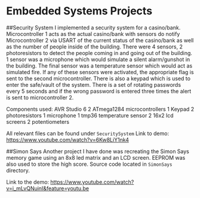 # Embedded Systems Projects
##Security System
I implemented a security system for a casino/bank. Microcontroller 1 acts as the actual casino/bank with sensors do notify Microcontroller 2 via USART of the current status of the casino/bank as well as the number of people inside of the building.
There were 4 sensors, 2 photoresistors to detect the people coming in and going out of the building. 1 sensor was a microphone which would simulate a silent alarm/gunshot in the building. The final sensor was a temperature sensor which would act as simulated fire. If any of these sensors were activated, the appropriate flag is sent to the second microcontroller.
There is also a keypad which is used to enter the safe/vault of the system. There is a set of rotating passwords every 5 seconds and if the wrong password is entered three times the alert is sent to microcontroller 2. 

Components used:
AVR Studio 6
2 ATmega1284 microcontrollers
1 Keypad
2 photoresistors
1 microphone
1 tmp36 temperature sensor
2 16x2 lcd screens
2 potentiometers 

All relevant files can be found under `SecuritySystem`
Link to demo: https://www.youtube.com/watch?v=6Kw8LiY1nk4

##Simon Says
Another project I have done was recreating the Simon Says memory game using an 8x8 led matrix and an LCD screen. EEPROM was also used to store the high score. Source code located in `SimonSays` directory.

Link to the demo: https://www.youtube.com/watch?v=i_mLvQNuinI&feature=youtu.be
